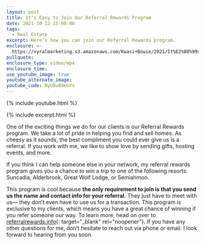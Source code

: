 ```yaml
---
layout: post
title: It’s Easy to Join Our Referral Rewards Program
date: 2021-10-12 15:00:00
tags:
  - Real Estate
excerpt: Here’s how you can join our Referral Rewards program.
enclosure: >-
  https://vyralmarketing.s3.amazonaws.com/Kwasi+Bowie/2021/It%E2%80%99s+Easy+to+Join+Our+Referral+Rewards+Program.mp4
pullquote:
enclosure_type: video/mp4
enclosure_time:
use_youtube_image: true
youtube_alternate_image:
youtube_code: NyU8vB9eGYs
---
```

{% include youtube.html %}

{% include excerpt.html %}

One of the exciting things we do for our clients is our Referral Rewards program. We take a lot of pride in helping you find and sell homes. As cheesy as it sounds, the best compliment you could ever give us is a referral. If you work with me, we like to show love by sending gifts, hosting events, and more.&nbsp;

If you think I can help someone else in your network, my referral rewards program gives you a chance to win a trip to one of the following resorts: Suncadia, Alderbrook, Great Wolf Lodge, or Semiahmoo.&nbsp;

This program is cool because **the only requirement to join is that you send us the name and contact info for your referral.** They just have to meet with us— they don’t even have to use us for a transaction. This program is exclusive to my clients, which means you have a great chance of winning if you refer someone our way. To learn more, head on over to [referralrewards.info](https://referralrewards.info/){: target="_blank" rel="noopener"}. If you have any other questions for me, don’t hesitate to reach out via phone or email. I look forward to hearing from you soon.
